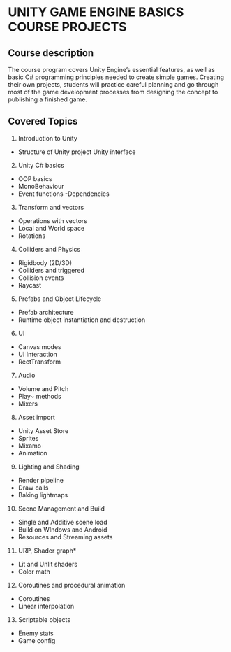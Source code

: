 # **UNITY GAME ENGINE BASICS COURSE PROJECTS**

## **Course description**

The course program covers Unity Engine’s essential features, as well as basic C# programming principles needed to create simple games. Creating their own projects, students will practice careful planning and go through most of the game development processes from designing the concept to publishing a finished game. 

## **Covered Topics**

1. Introduction to Unity
  - Structure of Unity project Unity interface
2. Unity C# basics 
  - OOP basics 
  - MonoBehaviour  
  - Event functions 
  -Dependencies
3. Transform and vectors 
  - Operations with vectors 
  - Local and World space 
  - Rotations
4. Colliders and Physics 
  - Rigidbody (2D/3D) 
  - Colliders and triggered 
  - Collision events 
  - Raycast
5. Prefabs and Object Lifecycle 
  - Prefab architecture 
  - Runtime object instantiation and destruction
6. UI 
  - Canvas modes 
  - UI Interaction 
  - RectTransform
7. Audio 
  - Volume and Pitch 
  - Play~ methods 
  - Mixers
8. Asset import 
  - Unity Asset Store 
  - Sprites 
  - Mixamo 
  - Animation
9. Lighting and Shading 
  - Render pipeline 
  - Draw calls 
  - Baking lightmaps
10. Scene Management and Build 
  - Single and Additive scene load 
  - Build on WIndows and Android 
  - Resources and Streaming assets
11. URP, Shader graph* 
  - Lit and Unlit shaders 
  - Color math
12. Coroutines and procedural animation 
  - Coroutines 
  - Linear interpolation
13. Scriptable objects 
  - Enemy stats 
  - Game config 
